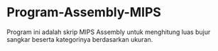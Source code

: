 # Program-Assembly-MIPS
Program ini adalah skrip MIPS Assembly untuk menghitung luas bujur sangkar beserta kategorinya berdasarkan ukuran.
